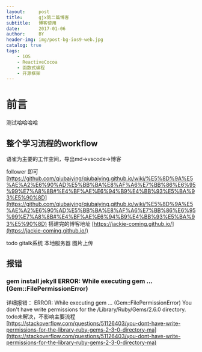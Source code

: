 ```yaml
---
layout:     post
title:      gjx第二篇博客
subtitle:   博客使用
date:       2017-01-06
author:     BY
header-img: img/post-bg-ios9-web.jpg
catalog: true
tags:
    - iOS
    - ReactiveCocoa
    - 函数式编程
    - 开源框架
---
```

# 前言

测试哈哈哈哈


## 整个学习流程的workflow
语雀为主要的工作空间，导出md->vscode->博客

follower 即可[https://github.com/qiubaiying/qiubaiying.github.io/wiki/%E5%8D%9A%E5%AE%A2%E6%90%AD%E5%BB%BA%E8%AF%A6%E7%BB%86%E6%95%99%E7%A8%8B#%E4%BF%AE%E6%94%B9%E4%BB%93%E5%BA%93%E5%90%8D](https://github.com/qiubaiying/qiubaiying.github.io/wiki/%E5%8D%9A%E5%AE%A2%E6%90%AD%E5%BB%BA%E8%AF%A6%E7%BB%86%E6%95%99%E7%A8%8B#%E4%BF%AE%E6%94%B9%E4%BB%93%E5%BA%93%E5%90%8D)
搭建完的博客地址
[https://jackie-coming.github.io/](https://jackie-coming.github.io/)

todo 
gitalk系统
本地服务器
图片上传

## 报错

### gem install jekyll ERROR:  While executing gem ... (Gem::FilePermissionError)
详细报错：
ERROR:  While executing gem ... (Gem::FilePermissionError)
    You don't have write permissions for the /Library/Ruby/Gems/2.6.0 directory.
todo未解决，不影响主要流程
[https://stackoverflow.com/questions/51126403/you-dont-have-write-permissions-for-the-library-ruby-gems-2-3-0-directory-ma](https://stackoverflow.com/questions/51126403/you-dont-have-write-permissions-for-the-library-ruby-gems-2-3-0-directory-ma)


